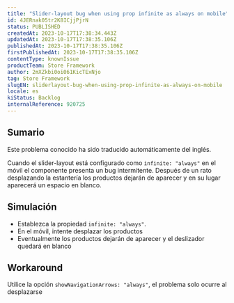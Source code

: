 ```yaml
---
title: "Slider-layout bug when using prop infinite as always on mobile"
id: 4JERnak05tr2K8ICjjPjrN
status: PUBLISHED
createdAt: 2023-10-17T17:38:34.443Z
updatedAt: 2023-10-17T17:38:35.106Z
publishedAt: 2023-10-17T17:38:35.106Z
firstPublishedAt: 2023-10-17T17:38:35.106Z
contentType: knownIssue
productTeam: Store Framework
author: 2mXZkbi0oi061KicTExNjo
tag: Store Framework
slugEN: sliderlayout-bug-when-using-prop-infinite-as-always-on-mobile
locale: es
kiStatus: Backlog
internalReference: 920725
---
```


## Sumario

<div class="alert alert-info">
  <p>Este problema conocido ha sido traducido automáticamente del inglés.</p>
</div>


Cuando el slider-layout está configurado como `infinite: "always"` en el móvil el componente presenta un bug intermitente. Después de un rato desplazando la estantería los productos dejarán de aparecer y en su lugar aparecerá un espacio en blanco.


##

## Simulación



- Establezca la propiedad `infinite: "always"`.
- En el móvil, intente desplazar los productos
- Eventualmente los productos dejarán de aparecer y el deslizador quedará en blanco



## Workaround


Utilice la opción `showNavigationArrows: "always"`, el problema solo ocurre al desplazarse





